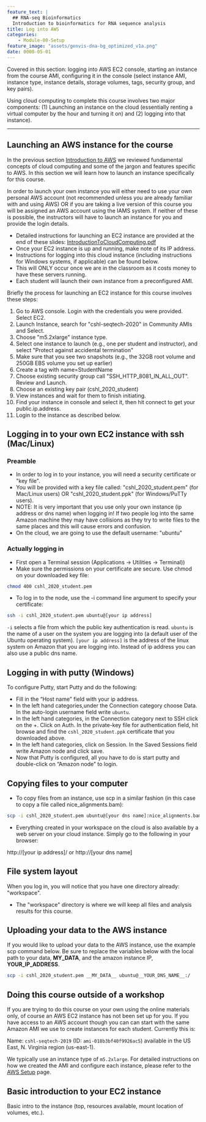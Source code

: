 ```yaml
---
feature_text: |
  ## RNA-seq Bioinformatics
  Introduction to bioinformatics for RNA sequence analysis
title: Log into AWS
categories:
    - Module-00-Setup
feature_image: "assets/genvis-dna-bg_optimized_v1a.png"
date: 0000-05-01
---
```


Covered in this section: logging into AWS EC2 console, starting an instance from the course AMI, configuring it in the console (select instance AMI, instance type, instance details, storage volumes, tags, security group, and key pairs).

Using cloud computing to complete this course involves two major components: (1) Launching an instance on the cloud (essentially renting a virtual computer by the hour and turning it on) and (2) logging into that instance).

***

## Launching an AWS instance for the course
In the previous section [Introduction to AWS](https://rnabio.org/module-00-setup/0000/04/01/Intro_to_AWS/) we reviewed fundamental concepts of cloud computing and some of the jargon and features specific to AWS. In this section we will learn how to launch an instance specifically for this course.

In order to launch your own instance you will either need to use your own personal AWS account (not recommended unless you are already familiar with and using AWS) OR if you are taking a live version of this course you will be assigned an AWS account using the IAMS system. If neither of these is possible, the instructors will have to launch an instance for you and provide the login details.

* Detailed instructions for launching an EC2 instance are provided at the end of these slides: [IntroductionToCloudComputing.pdf](https://github.com/griffithlab/rnabio.org/blob/master/assets/lectures/cshl/2020/full/RNASeq_Module0_CloudComputing.pdf)
* Once your EC2 instance is up and running, make note of its IP address. 
* Instructions for logging into this cloud instance (including instructions for Windows systems, if applicable) can be found below.
* This will ONLY occur once we are in the classroom as it costs money to have these servers running.
* Each student will launch their own instance from a preconfigured AMI. 

Briefly the process for launching an EC2 instance for this course involves these steps:
1. Go to AWS console. Login with the credentials you were provided. Select EC2.
2. Launch Instance, search for "cshl-seqtech-2020" in Community AMIs and Select.
3. Choose "m5.2xlarge" instance type.
4. Select one instance to launch (e.g., one per student and instructor), and select "Protect against accidental termination"
5. Make sure that you see two snapshots (e.g., the 32GB root volume and 250GB EBS volume you set up earlier)
6. Create a tag with name=StudentName
7. Choose existing security group call "SSH_HTTP_8081_IN_ALL_OUT". Review and Launch.
8. Choose an existing key pair (cshl_2020_student)
9. View instances and wait for them to finish initiating.
10. Find your instance in console and select it, then hit connect to get your public.ip.address.
11. Login to the instance as described below.

## Logging in to your own EC2 instance with ssh (Mac/Linux)

### Preamble

* In order to log in to your instance, you will need a security certificate or "key file".
 * You will be provided with a key file called: "cshl_2020_student.pem" (for Mac/Linux users) OR "cshl_2020_student.ppk" (for Windows/PuTTy users).
* NOTE: It is very important that you use only your own instance (ip address or dns name) when logging in!  If two people log into the same Amazon machine they may have collisions as they try to write files to the same places and this will cause errors and confusion.
* On the cloud, we are going to use the default username: "ubuntu"

### Actually logging in

* First open a Terminal session (Applications -> Utilities -> Terminal))
* Make sure the permissions on your certificate are secure. Use chmod on your downloaded key file:

```bash
chmod 400 cshl_2020_student.pem
```

* To log in to the node, use the -i command line argument to specify your certificate:

```bash
ssh -i cshl_2020_student.pem ubuntu@[your ip address]
```

`-i` selects a file from which the public key authentication is read.  `ubuntu` is the name of a user on the system you are logging into (a default user of the Ubuntu operating system). `[your ip address]` is the address of the linux system on Amazon that you are logging into. Instead of ip address you can also use a public dns name.

## Logging in with putty (Windows)

To configure Putty, start Putty and do the following:
* Fill in the “Host name” field with your ip address.
* In the left hand categories,under the Connection category choose Data. In the auto-login username field write `ubuntu`.
* In the left hand categories, in the Connection category next to SSH click on the +. Click on Auth. In the private-key file for authentication field, hit browse and find the `cshl_2020_student.ppk` certificate that you downloaded above.
* In the left hand categories, click on Session. In the Saved Sessions field write Amazon node and click save.
* Now that Putty is configured, all you have to do is start putty and double-click on “Amazon node” to login.

## Copying files to your computer

* To copy files from an instance, use scp in a similar fashion (in this case to copy a file called nice_alignments.bam):

```bash
scp -i cshl_2020_student.pem ubuntu@[your dns name]:nice_alignments.bam .
```

* Everything created in your workspace on the cloud is also available by a web server on your cloud instance.  Simply go to the following in your browser:

http://[your ip address]/ or http://[your dns name]

## File system layout

When you log in, you will notice that you have one  directory already: "workspace".

* The "workspace" directory is where we will keep all files and analysis results for this course. 

## Uploading your data to the AWS instance
If you would like to upload your data to the AWS instance, use the example scp command below.  Be sure to replace the variables below with the local path to your data, __MY_DATA__, and the amazon instance IP, __YOUR_IP_ADDRESS__.

```bash
scp -i cshl_2020_student.pem __MY_DATA__ ubuntu@__YOUR_DNS_NAME__:/
```

## Doing this course outside of a workshop
If you are trying to do this course on your own using the online materials only, of course an AWS EC2 instance has not been set up for you. If you have access to an AWS account though you can can start with the same Amazon AMI we use to create instances for each student. Currently this is:

Name: `cshl-seqtech-2019` (ID: `ami-018b3bf40f9926ac5`) available in the US East, N. Virginia region (us-east-1).

We typically use an instance type of `m5.2xlarge`. For detailed instructions on how we created the AMI and configure each instance, please refer to the [AWS Setup](https://rnabio.org/module-09-appendix/0009/09/01/AWS_Setup/) page.

## Basic introduction to your EC2 instance
Basic intro to the instance (top, resources available, mount location of volumes, etc.).

